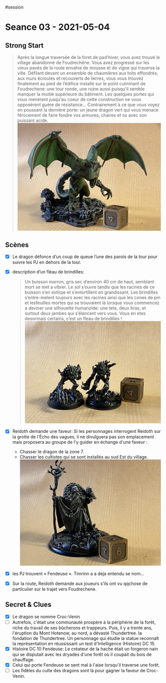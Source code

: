 #session
# Seance 03 - 2021-05-04

## Strong Start

> Après la longue traversée de la foret de pad’hiver, vous avez trouvé le village abandonné de Foudrechêne. Vous avez progressé sur les vieux pavés de la route envahie de mousse et de vigne qui traverse la ville. Défilant devant un ensemble de chaumières aux toits effondrés, aux murs écroulés et recouverts de lierres, vous vous trouvez finalement au pied de l’édifice installé sur le point culminant de Foudrechene: une tour ronde, une ruine aussi puisqu’il semble manquer la moitié supérieure du bâtiment. Les quelques portes qui vous menèrent jusqu’au coeur de cette construction ne vous opposèrent guère de résistance... Contrairement à ce que vous voyez en poussant la dernière porte: un jeune dragon vert qui vous menace férocement de faire fondre vos armures, chaires et os avec son puissant acide.
![](../../../../../assets/croc_venin.JPG)


## Scènes
- [x] Le dragon défonce d’un coup de queue l’une des parois de la tour pour suivre les PJ en dehors de la tour.
- [x] description d’un fléau de brindilles:
    > Un buisson marron, gris sec d’environ 40 cm de haut, semblant mort se met a vibrer. Le sol s’ouvre tandis que les racines de ce buisson s’en extirpe et s’entortillent en grandissant. 
    Les brindilles s’entre-melent toujours avec les racines ainsi que les cones de pin et lesfeuilles mortes qui se trouvaient là lorsque vous commencez a deviner une silhouette humanoïde: une tete, deux bras, et surtout deux jambes qui s’élancent vers vous. Vous en etes desormais certains, c’est un fleau de brindilles !
    ![](../../../../../assets/twig_blights.JPG)
- [x] Reidoth demande une faveur:
Si les personnages interrogent Reidoth sur la grotte de l'Écho des vagues, il ne divulguera pas son emplacement mais proposera au groupe de l'y guider en échange d'une faveur : 
    - Chasser le dragon de la zone 7. 
    - Chasser les cultistes qui se sont installés au sud Est du village.
    ![](../../../../../assets/reidoth.JPG)
- [x] les PJ trouvent « Fendeuse ». Timrinn a a deja entendu se nom...
- [x] Sur la route, Reidoth demande aux joueurs s’ils ont vu qqchose de particulier sur le trajet vers Foudrechene. 


## Secret & Clues

- [x] Le dragon se nomme Croc-Venin
- [ ] Autrefois, c'était une communauté prospère à la périphérie de la forêt, riche du travail de ses bûcherons et trappeurs. Puis, il y a trente ans, l'éruption du Mont Hotenow, au nord, a dévasté Thundertree.
la fondation de Thundertree. Un personnage qui étudie la statue reconnaît la représentation en réussissant un test d'Intelligence (Histoire) DC 15.
- [x] Histoire DC 10 Fendeuse: Le créateur de la hache était un forgeron nain qui se disputait avec les dryades d'une forêt où il coupait du bois de chauffage.
- [x] Celui qui porte Fendeuse se sent mal à l'aise lorsqu'il traverse une forêt.
- [ ] Les fidèles du culte des dragons sont là pour gagner la faveur de Croc-Venin.
